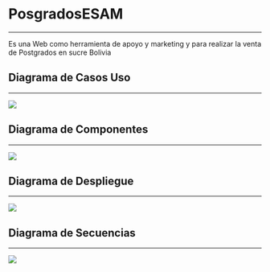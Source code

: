 # PosgradosESAM
-------------------------------------------------------------------
Es una Web como herramienta de apoyo y marketing y para realizar la venta de Postgrados en sucre Bolivia

## Diagrama de Casos Uso
-------------------------------------------------------------------
![]("./assets/img/DiagramaCasosUso.jpg")


## Diagrama de Componentes
-------------------------------------------------------------------
![]("./assets/img/DiagramaComponente.jpg")


## Diagrama de Despliegue
-------------------------------------------------------------------
![]("./assets/img/DiagramaDespliegue.jpg")


## Diagrama de Secuencias
-------------------------------------------------------------------
![]("./assets/img/DiagramaSecuencias.jpg")